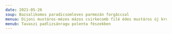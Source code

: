 ```yaml
---
date: 2021-05-26
soup: Bazsalikomos paradicsomleves parmezán forgáccsal
menua: Dijoni mustáros-mézes mázos csirkecomb filé édes mustáros új krumplisalátával
menub: Tavaszi padlizsánragu polenta fészekben
---
```

